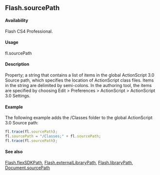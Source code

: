 ## Flash.sourcePath

#### Availability

Flash CS4 Professional.

#### Usage

fl.sourcePath

#### Description

Property; a string that contains a list of items in the global ActionScript 3.0 Source path, which specifies the location of ActionScript class files. Items in the string are delimited by semi-colons. In the authoring tool, the items are specified by choosing Edit > Preferences > ActionScript > ActionScript 3.0 Settings.

#### Example

The following example adds the /Classes folder to the global ActionScript 3.0 Source path:

```javascript
fl.trace(fl.sourcePath);
fl.sourcePath = "/Classes;" + fl.sourcePath;
fl.trace(fl.sourcePath);
```

#### See also

[Flash.flexSDKPath](../Flash_object/Flash29.md), [Flash.externalLibraryPath](../Flash_object/Flash23.md), [Flash.libraryPath](../Flash_object/Flash39.md), [Document.sourcePath](../Document_object/Document36.md)
